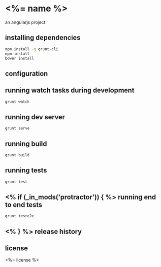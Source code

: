 <%= name %>
============

an angularjs project

installing dependencies
------------------

```sh
npm install -g grunt-cli
npm install
bower install
```

configuration
-----------


running watch tasks during development
-----------

```sh
grunt watch
```

running dev server
-------------

```sh
grunt serve
```

running build
------------

```sh
grunt build
```

running tests
-----------

```sh
grunt test
```
<% if (_in_mods('protractor')) { %>
running end to end tests
---------------

```sh
grunt teste2e
```
<% } %>
release history
--------------

license
-------
<%= license %>
